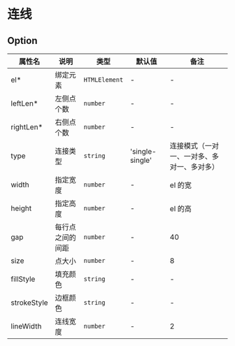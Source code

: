 # 连线

## Option

| 属性名 | 说明 | 类型 | 默认值 | 备注 |
| --- | --- | --- | --- | --- |
| el* | 绑定元素 | `HTMLElement` | - | - |
| leftLen* | 左侧点个数 | `number` | - | - |
| rightLen* | 右侧点个数 | `number` | - | - |
| type | 连接类型 | `string` | 'single-single' | 连接模式（一对一、一对多、多对一、多对多） |
| width | 指定宽度 | `number` | - | el 的宽 |
| height | 指定高度 | `number` | - | el 的高 |
| gap | 每行点之间的间距 | `number` | - | 40 |
| size | 点大小 | `number` | - | 8 |
| fillStyle | 填充颜色 | `string` | - | - |
| strokeStyle | 边框颜色 | `string` | - | - |
| lineWidth | 连线宽度 | `number` | - | 2 |
